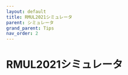 ```yaml
---
layout: default
title: RMUL2021シミュレータ
parent: シミュレータ
grand_parent: Tips
nav_order: 2
---
```

# RMUL2021シミュレータ  